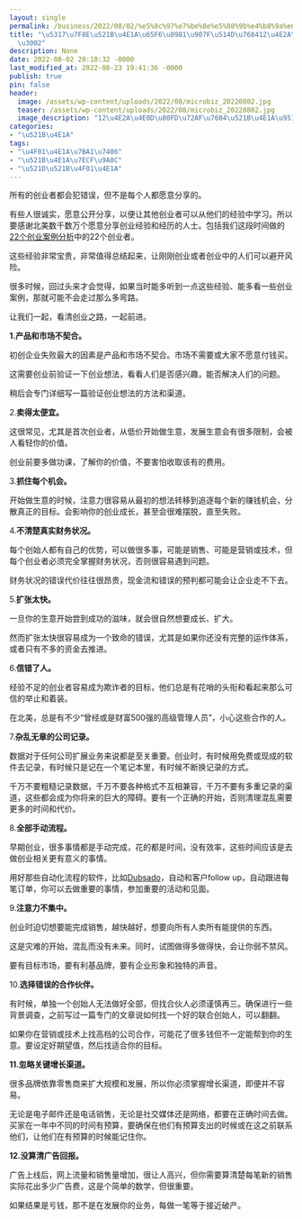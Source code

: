 ```yaml
---
layout: single
permalink: /business/2022/08/02/%e5%8c%97%e7%be%8e%e5%88%9b%e4%b8%9a%e6%97%b6%e8%a6%81%e9%81%bf%e5%85%8d%e7%9a%8412%e4%b8%aa%e9%94%99%e8%af%af%e3%80%82/
title: "\u5317\u7F8E\u521B\u4E1A\u65F6\u8981\u907F\u514D\u768412\u4E2A\u9519\u8BEF\
  \u3002"
description: None
date: 2022-08-02 20:10:32 -0000
last_modified_at: 2022-08-23 19:41:36 -0000
publish: true
pin: false
header:
  image: /assets/wp-content/uploads/2022/08/microbiz_20220802.jpg
  teaser: /assets/wp-content/uploads/2022/08/microbiz_20220802.jpg
  image_description: "12\u4E2A\u4E0D\u80FD\u72AF\u7684\u521B\u4E1A\u9519\u8BEF"
categories:
- "\u521B\u4E1A"
tags:
- "\u4F01\u4E1A\u7BA1\u7406"
- "\u521B\u4E1A\u7ECF\u9A8C"
- "\u521D\u521B\u4F01\u4E1A"
---
```

所有的创业者都会犯错误，但不是每个人都愿意分享的。

有些人很诚实，愿意公开分享，以便让其他创业者可以从他们的经验中学习。所以要感谢北美数千数万个愿意分享创业经验和经历的人士。包括我们这段时间做的[22个创业案例分析](https://aswebuild.com/tag/%e5%88%9b%e4%b8%9a%e6%a1%88%e4%be%8b%e5%88%86%e6%9e%90/)中的22个创业者。

这些经验非常宝贵，非常值得总结起来，让刚刚创业或者创业中的人们可以避开风险。

很多时候，回过头来才会觉得，如果当时能多听到一点这些经验、能多看一些创业案例，那就可能不会走过那么多弯路。

让我们一起，看清创业之路，一起前进。

**1.产品和市场不契合。**

初创企业失败最大的因素是产品和市场不契合。市场不需要或大家不愿意付钱买。

这需要创业前验证一下创业想法，看看人们是否感兴趣，能否解决人们的问题。

稍后会专门详细写一篇验证创业想法的方法和渠道。

2.**卖得太便宜。**

这很常见，尤其是首次创业者，从低价开始做生意，发展生意会有很多限制，会被人看轻你的价值。

创业前要多做功课，了解你的价值，不要害怕收取该有的费用。

3.**抓住每个机会。**

开始做生意的时候，注意力很容易从最初的想法转移到追逐每个新的赚钱机会，分散真正的目标。会影响你的创业成长，甚至会很难摆脱，直至失败。

4.**不清楚真实财务状况。**

每个创始人都有自己的优势，可以做很多事，可能是销售、可能是营销或技术，但每个创业者必须完全掌握财务状况，否则很容易遇到问题。

财务状况的错误代价往往很昂贵，现金流和错误的预判都可能会让企业走不下去。

5.**扩张太快。**

一旦你的生意开始尝到成功的滋味，就会很自然想要成长、扩大。

然而扩张太快很容易成为一个致命的错误，尤其是如果你还没有完整的运作体系，或者只有不多的资金去推进。

6.**信错了人。**

经验不足的创业者容易成为欺诈者的目标，他们总是有花哨的头衔和看起来那么可信的举止和着装。

在北美，总是有不少“曾经或是财富500强的高级管理人员”，小心这些合作的人。

7.**杂乱无章的公司记录。**

数据对于任何公司扩展业务来说都是至关重要。创业时，有时候用免费或现成的软件去记录，有时候只是记在一个笔记本里，有时候不断换记录的方式。

千万不要粗糙记录数据，千万不要各种格式不互相兼容，千万不要有多重记录的渠道，这些都会成为你将来的巨大的障碍。要有一个正确的开始，否则清理混乱需要更多的时间和代价。

8.**全部手动流程。**

早期创业，很多事情都是手动完成，花的都是时间，没有效率，这些时间应该是去做创业相关更有意义的事情。

用好那些自动化流程的软件，比如[Dubsado](https://aswebuild.com/business/2022/07/18/%e5%ae%a2%e6%88%b7%e7%ae%a1%e7%90%86%e5%b7%a5%e5%85%b7dubsado%ef%bc%9a%e6%88%91%e8%8a%b1%e5%be%97%e6%9c%80%e5%80%bc%e7%9a%84400%e7%be%8e%e5%85%83/)，自动和客户follow up，自动跟进每笔订单，你可以去做重要的事情，参加重要的活动和见面。

9.**注意力不集中。**

创业时迫切想要能完成销售，越快越好，想要向所有人卖所有能提供的东西。

这是灾难的开始，混乱而没有未来。同时，试图做得多做得快，会让你弱不禁风。

要有目标市场，要有利基品牌，要有企业形象和独特的声音。

10.**选择错误的合作伙伴。**

有时候，单独一个创始人无法做好全部，但找合伙人必须谨慎再三。确保进行一些背景调查，之前写过一篇专门的文章说如何找一个好的联合创始人，可以翻翻。

如果你在营销或技术上找高档的公司合作，可能花了很多钱但不一定能帮到你的生意。要设定好期望值，然后找适合你的目标。

**11.忽略关键增长渠道。**

很多品牌依靠零售商来扩大规模和发展，所以你必须掌握增长渠道，即便并不容易。

无论是电子邮件还是电话销售，无论是社交媒体还是网络，都要在正确时间去做。买家在一年中不同的时间有预算，要确保在他们有预算支出的时候或在这之前联系他们，让他们在有预算的时候能记住你。

**12.没算清广告回报。**

广告上线后，网上流量和销售量增加，很让人高兴，但你需要算清楚每笔新的销售实际花出多少广告费，这是个简单的数学，但很重要。

如果结果是亏钱，那不是在发展你的业务，每做一笔等于接近破产。
